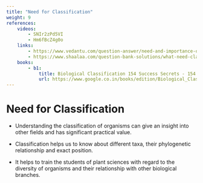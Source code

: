 ```yaml
---
title: "Need for Classification"
weight: 9
references:
    videos:
        - SNIr2zPd5VI
        - Hm6fBcZ4g0o
    links:
        - https://www.vedantu.com/question-answer/need-and-importance-of-classification-class-11-biology-cbse-61149840ff7c2e77114016a1
        - https://www.shaalaa.com/question-bank-solutions/what-need-classification-biological-classification_72978
    books:
        - b1:
            title: Biological Classification 154 Success Secrets - 154 Most Asked Questions on Biological Classification - What You Need to Know
            url: https://www.google.co.in/books/edition/Biological_Classification_154_Success_Se/kJP_oQEACAAJ?hl=en
---
```


# Need for Classification

- Understanding the classification of organisms can give an insight into other fields and has significant practical value.

- Classification helps us to know about different taxa, their phylogenetic relationship and exact position.

- It helps to train the students of plant sciences with regard to the diversity of organisms and their relationship with other biological branches.
